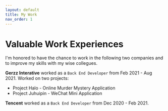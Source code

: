 ```yaml
---
layout: default
title: My Work
nav_order: 1
---
```


# Valuable Work Experiences

I'm honored to have the chance to work in the following two companies and to improve my skills with my wise collegues.

**Gerzz Interative** worked as a `Back End Developer` from Feb 2021 - Aug 2021.
Worked on two projects:
* Project Halo - Online Murder Mystery Application
* Project Juhuipin - WeChat Mini Application


**Tencent** worked as a `Back End Developer` from Dec 2020 - Feb 2021.